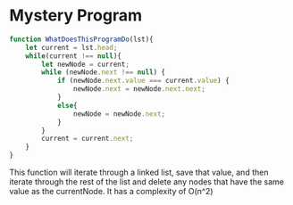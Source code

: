 # Mystery Program
```js
function WhatDoesThisProgramDo(lst){
    let current = lst.head;
    while(current !== null){
        let newNode = current;
        while (newNode.next !== null) {
            if (newNode.next.value === current.value) {
                newNode.next = newNode.next.next;
            }
            else{
                newNode = newNode.next;
            }
        }
        current = current.next;
    }
}
```

This function will iterate through a linked list, save that value, and then iterate through the rest of the list and delete any nodes that have the same value as the currentNode. It has a complexity of O(n^2)